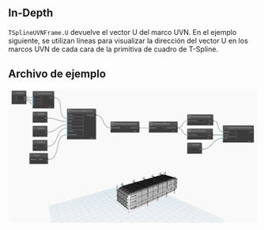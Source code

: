 ## In-Depth
`TSplineUVNFrame.U` devuelve el vector U del marco UVN. En el ejemplo siguiente, se utilizan líneas para visualizar la dirección del vector U en los marcos UVN de cada cara de la primitiva de cuadro de T-Spline.

## Archivo de ejemplo

![Example](./Autodesk.DesignScript.Geometry.TSpline.TSplineUVNFrame.U_img.jpg)
